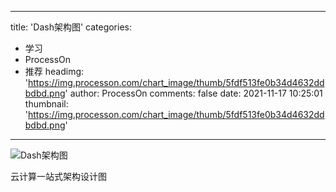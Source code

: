 
---
title: 'Dash架构图'
categories: 
 - 学习
 - ProcessOn
 - 推荐
headimg: 'https://img.processon.com/chart_image/thumb/5fdf513fe0b34d4632ddbdbd.png'
author: ProcessOn
comments: false
date: 2021-11-17 10:25:01
thumbnail: 'https://img.processon.com/chart_image/thumb/5fdf513fe0b34d4632ddbdbd.png'
---

<div>   
<img class="thumb" alt="Dash架构图" src="https://img.processon.com/chart_image/thumb/5fdf513fe0b34d4632ddbdbd.png" referrerpolicy="no-referrer">
<p>云计算一站式架构设计图</p>  
</div>
            